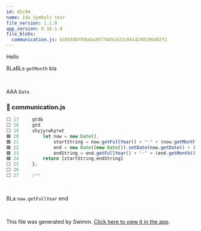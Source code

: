 ```yaml
---
id: d2c94
name: Ido Symbols tesr
file_version: 1.1.0
app_version: 0.10.1-4
file_blobs:
  communication.js: b16b58bf69aba3077d45cb22c8414248196482f2
---
```


Hello

BLaBLs `getMonth`<!--TOKEN::"communication.js":21:22:22:<code lang="javascript">        startString = now.getFullYear() + "-" + (now.getMonth() + 1) + "-" + (now.getDate()),</code>-->
bla

<br/>

AAA `Date`<!--TOKEN::"communication.js":20:9:9:<code lang="javascript">    let now = new Date(),</code>-->

<!-- NOTE-swimm-snippet: the lines below link your snippet to Swimm -->
### 📄 communication.js
```javascript
⬜ 17     gtdb
⬜ 18     gtd
⬜ 19     shyjyrwhyrwt
🟩 20         let now = new Date(),
🟩 21             startString = now.getFullYear() + "-" + (now.getMonth() + 1) + "-" + (now.getDate()),
🟩 22             end = new Date((new Date()).setDate(now.getDate() + (range || 7))),
🟩 23             endString = end.getFullYear() + "-" + (end.getMonth() + 1) + "-" + (end.getDate());
🟩 24         return [startString,endString]
⬜ 25     };
⬜ 26     
⬜ 27     /**
```

<br/>

BLa `now.getFullYear`<!--TOKEN::"communication.js":21:5:7:<code lang="javascript">        startString = now.getFullYear() + "-" + (now.getMonth() + 1) + "-" + (now.getDate()),</code>-->
end

<br/>

This file was generated by Swimm. [Click here to view it in the app](http://localhost:5001/repos/ls4DA2fLasmQuEbT4ipw/docs/d2c94).